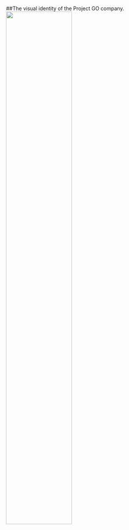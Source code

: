 ##The visual identity of the Project GO company.
<img src="https://public-pictures-of-project-go-company.s3.eu-central-1.amazonaws.com/project-go_logo.svg" width=60% height=60%>
